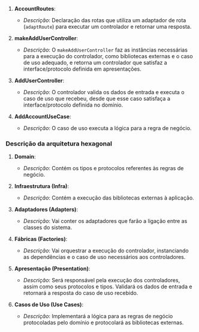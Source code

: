 1. **AccountRoutes**:
   - *Descrição*: Declaração das rotas que utiliza um adaptador de rota (`adaptRoute`)
    para executar um controlador e retornar uma resposta.
   
2. **makeAddUserController**:
   - *Descrição*: O `makeAddUserController` faz as instâncias necessárias para a 
   execução do controlador, como bibliotecas externas e o caso de uso adequado, e 
   retorna um controlador que satisfaz a interface/protocolo definida em apresentações.
   
3. **AddUserController**:
   - *Descrição*: O controlador valida os dados de entrada e executa o caso de uso que 
   recebeu, desde que esse caso satisfaça a interface/protocolo definida no domínio.
   
4. **AddAccountUseCase**:
   - *Descrição*: O caso de uso executa a lógica para a regra de negócio.


### Descrição da arquitetura hexagonal

1. **Domain**:
   - *Descrição*: Contém os tipos e protocolos referentes às regras de negócio.

2. **Infraestrutura (Infra)**:
   - *Descrição*: Contém a execução das bibliotecas externas à aplicação.

3. **Adaptadores (Adapters)**:
   - *Descrição*: Vai conter os adaptadores que farão a ligação entre as classes do sistema.

4. **Fábricas (Factories)**:
   - *Descrição*: Vai orquestrar a execução do controlador, instanciando as dependências e o caso de uso necessários aos controladores.

5. **Apresentação (Presentation)**:
   - *Descrição*: Será responsável pela execução dos controladores, assim como seus protocolos e tipos. Validará os dados de entrada e retornará a resposta do caso de uso recebido.

6. **Casos de Uso (Use Cases)**:
   - *Descrição*: Implementará a lógica para as regras de negócio protocoladas pelo domínio e protocolará as bibliotecas externas.
